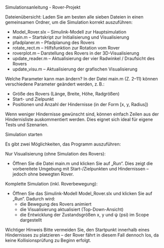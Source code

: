 Simulationsanleitung - Rover-Projekt

Dateienübersicht:
Laden Sie am besten alle sieben Dateien in einen gemeinsamen Ordner, um die Simulation korrekt auszuführen:
- Model_Rover.slx – Simulink-Modell zur Hauptsimulation
- main.m – Startskript zur Initialisierung und Visualisierung
- pfadplaner.m – Pfadplanung des Rovers
- rotate_rect.m – Hilfsfunktion zur Rotation vom Rover
- roverplot.m – Darstellung des Rovers in der 3D-Visualisierung
- update_reader.m – Aktualisierung der vier Radwinkel / Draufsicht des Rovers
- update_visu.m – Aktualisierung der grafischen Visualisierung
  
Welche Parameter kann man ändern? 
In der Datei main.m (Z. 2–11) können verschiedene Parameter geändert werden, z. B.:
- Größe des Rovers (Länge, Breite, Höhe, Radgrößen)
- Start- und Zielpunkt
- Positionen und Anzahl der Hindernisse (in der Form [x, y, Radius])

Wenn weniger Hindernisse gewünscht sind, können einfach Zeilen aus der Hindernisliste auskommentiert werden.
Dies eignet sich ideal für eigene Tests und Szenarien.

Simulation starten

Es gibt zwei Möglichkeiten, das Programm auszuführen:

Nur Visualisierung (ohne Simulation des Rovers):
- Öffnen Sie die Datei main.m und klicken Sie auf „Run“. Dies zeigt die vorbereitete Umgebung mit Start-/Zielpunkten und Hindernissen – jedoch ohne bewegten Rover.

Komplette Simulation (inkl. Roverbewegung):
- Öffnen Sie das Simulink-Modell Model_Rover.slx und klicken Sie auf „Run“. Dadurch wird:
    - die Bewegung des Rovers animiert
    - die Visualisierung aktualisiert (Top-Down-Ansicht)
    - die Entwicklung der Zustandsgrößen x, y und ψ (psi) im Scope dargestellt

Wichtiger Hinweis
Bitte vermeiden Sie, den Startpunkt innerhalb eines Hindernisses zu platzieren – der Rover fährt in diesem Fall dennoch los, da keine Kollisionsprüfung zu Beginn erfolgt.
  
